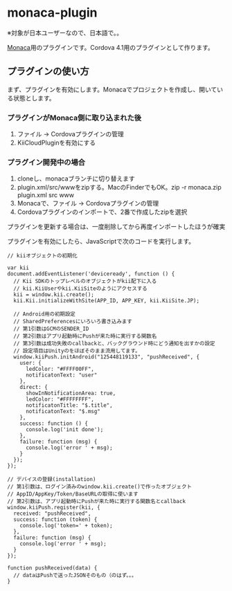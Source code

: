 # monaca-plugin
※対象が日本ユーザーなので、日本語で。。

[Monaca](https://ja.monaca.io/)用のプラグインです。Cordova 4.1用のプラグインとして作ります。

## プラグインの使い方

まず、プラグインを有効にします。Monacaでプロジェクトを作成し、開いている状態とします。

### プラグインがMonaca側に取り込まれた後

1. ファイル -> Cordovaプラグインの管理
2. KiiCloudPluginを有効にする

### プラグイン開発中の場合

1. cloneし、monacaブランチに切り替えます
2. plugin.xml/src/wwwをzipする。MacのFinderでもOK。zip -r monaca.zip plugin.xml src www
3. Monacaで、ファイル -> Cordovaプラグインの管理
4. Cordovaプラグインのインポートで、2番で作成したzipを選択

プラグインを更新する場合は、一度削除してから再度インポートしたほうが確実

プラグインを有効にしたら、JavaScriptで次のコードを実行します。

```
// kiiオブジェクトの初期化

var kii
document.addEventListener('deviceready', function () {
  // Kii SDKのトップレベルのオブジェクトがkii配下に入る
  // kii.KiiUserやkii.KiiSiteのようにアクセスする
  kii = window.kii.create();
  kii.Kii.initializeWithSite(APP_ID, APP_KEY, kii.KiiSite.JP);
  
  // Android用の初期設定
  // SharedPreferencesにいろいろ書き込みます
  // 第1引数はGCMのSENDER_ID
  // 第2引数はアプリ起動時にPushが来た時に実行する関数名
  // 第3引数は成功失敗のcallbackと、バックグラウンド時にどう通知を出すかの設定
  // 設定項目はUnityのをほぼそのまま流用してます。
  window.kiiPush.initAndroid("125448119133", "pushReceived", {
    user: {
      ledColor: "#FFFF00FF",
      notificatonText: "user"
    },
    direct: {
      showInNotificationArea: true,
      ledColor: "#FFFFFFFF",
      notificatonTitle: "$.title",
      notificatonText: "$.msg"
    },
    success: function () {
      console.log('init done');
    },
    failure: function (msg) {
      console.log('error ' + msg);
    }
  });
});

// デバイスの登録(installation)
// 第1引数は、ログイン済みのwindow.kii.create()で作ったオブジェクト
// AppID/AppKey/Token/BaseURLの取得に使います
// 第2引数は、アプリ起動時にPushが来た時に実行する関数名とcallback
window.kiiPush.register(kii, {
  received: "pushReceived",
  success: function (token) {
    console.log('token=' + token);
  },
  failure: function (msg) {
    console.log('error ' + msg);
  }
});

function pushReceived(data) {
  // dataはPushで送ったJSONそのもの（のはず。。。
}
```

